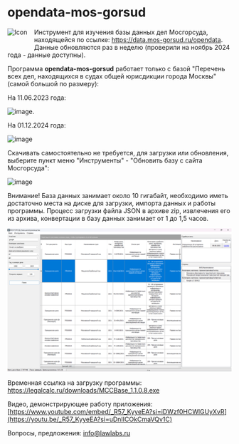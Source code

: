 # opendata-mos-gorsud

<img src="https://github.com/user-attachments/assets/527b4cc3-18cb-4499-8a94-fb022ac5ae40" alt="Icon" style="width: 50px; height: 50px; float: left; margin-right: 10px;">

Инструмент для изучения базы данных дел Мосгорсуда, находящейся по ссылке: https://data.mos-gorsud.ru/opendata. Данные обновляются раз в неделю (проверили на ноябрь 2024 года - данные доступны).

Программа **opendata-mos-gorsud** работает только с базой "Перечень всех дел, находящихся в судах общей юрисдикции города Москвы" (самой большой по размеру):

На 11.06.2023 года:

<img width="845" alt="image" src="https://github.com/lawlabs/opendata-mos-gorsud/assets/1498961/088f67ca-a6d5-4959-ad60-e7d60de0d561">.

На 01.12.2024 года:

<img width="834" alt="image" src="https://github.com/user-attachments/assets/4dd11a2b-6055-4500-80e3-4da09b09f957">

Скачивать самостоятельно не требуется, для загрузки или обновления, выберите пункт меню "Инструменты" - "Обновить базу с сайта Мосгорсуда":

<img width="412" alt="image" src="https://github.com/lawlabs/opendata-mos-gorsud/assets/1498961/3857b0c4-7ebf-49b9-9fa3-ffa0d1155a52">

Внимание! База данных занимает около 10 гигабайт, необходимо иметь достаточно места на диске для загрузки, импорта данных и работы программы.  Процесс загрузки файла JSON в архиве zip, извлечения его из архива, конвертации в базу данных занимает от 1 до 1,5 часов.


<img src="https://github.com/lawlabs/opendata-mos-gorsud/blob/main/opendata-mos-gorsud-1.png">

Временная ссылка на загрузку программы: https://legalcalc.ru/downloads/MCCBase_1.1.0.8.exe

Видео, демонстрирующее работу приложения:
[https://www.youtube.com/embed/_R57_KyyeEA?si=iDWzf0HCWlGUyXvR](https://youtu.be/_R57_KyyeEA?si=uDnIICOkCmaVQv1C)

Вопросы, предложения: info@lawlabs.ru 
